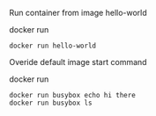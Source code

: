 Run container from image hello-world

docker run <image name>
```
docker run hello-world
```

Overide default image start command

docker run <image name> <command>
```
docker run busybox echo hi there 
docker run busybox ls 
``` 
